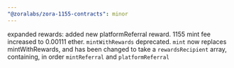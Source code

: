 ```yaml
---
"@zoralabs/zora-1155-contracts": minor
---
```


expanded rewards: added new platformReferral reward. 1155 mint fee increased to 0.00111 ether. `mintWithRewards` deprecated. `mint` now replaces mintWithRewards, and has been changed to take a `rewardsRecipient` array, containing, in order `mintReferral` and `platformReferral`
